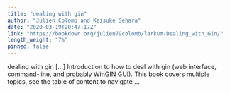 ```yaml
---
title: "dealing with gin"
author: "Julien Colomb and Keisuke Sehara"
date: "2020-03-19T20:47:17Z"
link: "https://bookdown.org/julien79colomb/larkum-Dealing_with_Gin/"
length_weight: "7%"
pinned: false
---
```


dealing with gin [...] Introduction to how to deal with gin (web interface, command-line, and probably WinGIN GUI). This book covers multiple topics, see the table of content to navigate ...
